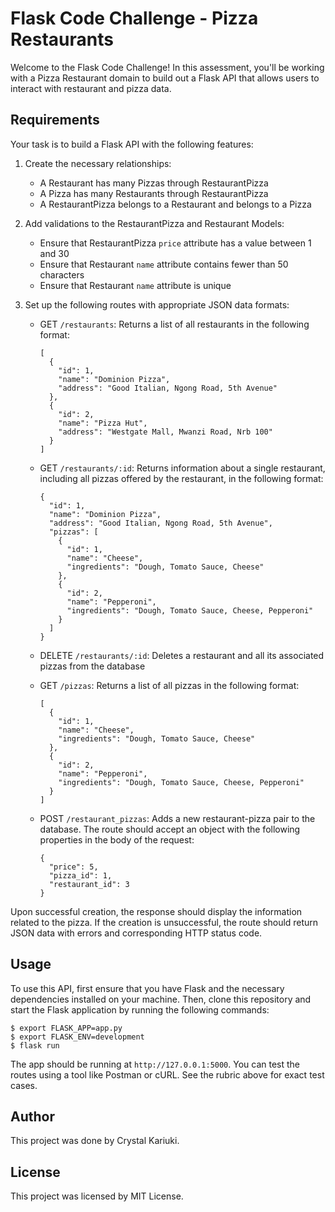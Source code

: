 # Flask Code Challenge - Pizza Restaurants

Welcome to the Flask Code Challenge! In this assessment, you'll be working with a Pizza Restaurant domain to build out a Flask API that allows users to interact with restaurant and pizza data.

## Requirements

Your task is to build a Flask API with the following features:

1. Create the necessary relationships:

   - A Restaurant has many Pizzas through RestaurantPizza
   - A Pizza has many Restaurants through RestaurantPizza
   - A RestaurantPizza belongs to a Restaurant and belongs to a Pizza
   
2. Add validations to the RestaurantPizza and Restaurant Models:

   - Ensure that RestaurantPizza `price` attribute has a value between 1 and 30
   - Ensure that Restaurant `name` attribute contains fewer than 50 characters
   - Ensure that Restaurant `name` attribute is unique

3. Set up the following routes with appropriate JSON data formats:

   - GET `/restaurants`: Returns a list of all restaurants in the following format:
   
       ```
       [
         {
           "id": 1,
           "name": "Dominion Pizza",
           "address": "Good Italian, Ngong Road, 5th Avenue"
         },
         {
           "id": 2,
           "name": "Pizza Hut",
           "address": "Westgate Mall, Mwanzi Road, Nrb 100"
         }
       ]
       ```

   - GET `/restaurants/:id`: Returns information about a single restaurant, including all pizzas offered by the restaurant, in the following format:

       ```
       {
         "id": 1,
         "name": "Dominion Pizza",
         "address": "Good Italian, Ngong Road, 5th Avenue",
         "pizzas": [
           {
             "id": 1,
             "name": "Cheese",
             "ingredients": "Dough, Tomato Sauce, Cheese"
           },
           {
             "id": 2,
             "name": "Pepperoni",
             "ingredients": "Dough, Tomato Sauce, Cheese, Pepperoni"
           }
         ]
       }
       ```

   - DELETE `/restaurants/:id`: Deletes a restaurant and all its associated pizzas from the database
   
   - GET `/pizzas`: Returns a list of all pizzas in the following format:
       
       ```
       [
         {
           "id": 1,
           "name": "Cheese",
           "ingredients": "Dough, Tomato Sauce, Cheese"
         },
         {
           "id": 2,
           "name": "Pepperoni",
           "ingredients": "Dough, Tomato Sauce, Cheese, Pepperoni"
         }
       ]
       ```
       
   - POST `/restaurant_pizzas`: Adds a new restaurant-pizza pair to the database. The route should accept an object with the following properties in the body of the request:
   
       ```
       {
         "price": 5,
         "pizza_id": 1,
         "restaurant_id": 3
       }
       ```
       
Upon successful creation, the response should display the information related to the pizza. If the creation is unsuccessful, the route should return JSON data with errors and corresponding HTTP status code.

## Usage

To use this API, first ensure that you have Flask and the necessary dependencies installed on your machine. Then, clone this repository and start the Flask application by running the following commands:

```
$ export FLASK_APP=app.py
$ export FLASK_ENV=development
$ flask run
```

The app should be running at `http://127.0.0.1:5000`. You can test the routes using a tool like Postman or cURL. See the rubric above for exact test cases.

## Author

This project was done by Crystal Kariuki.

## License

This project was licensed by MIT License.